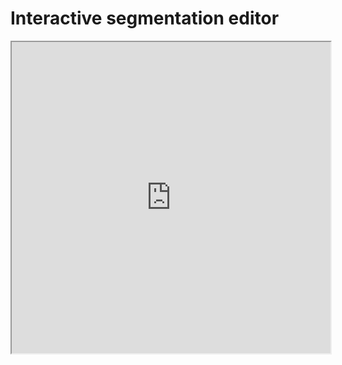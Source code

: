 # Interactive segmentation editor
<iframe height=498 width=510 src="https://github.com/KunyangHan/interactive-segmentation-editor/blob/master/doc/IOG-Click.mp4">
<video id="video" controls="" preload="none" poster="http://om2bks7xs.bkt.clouddn.com/2017-08-26-Markdown-Advance-Video.jpg">
      <source id="mp4" src="https://github.com/KunyangHan/interactive-segmentation-editor/blob/master/doc/IOG-Click.mp4" type="video/mp4">
      </video>
  

